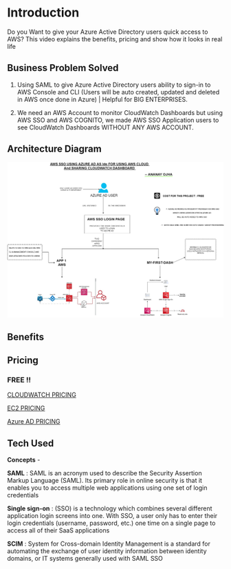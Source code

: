 # Introduction

Do you Want to give your Azure Active Directory users quick access to AWS? This video explains the benefits, pricing and show how it looks in real life


 ## Business Problem Solved 

1. Using SAML to give Azure Active Directory users ability to sign-in to AWS Console and CLI (Users will be auto created, updated and deleted in AWS once done in Azure) | Helpful for BIG ENTERPRISES.

2. We need an AWS Account to monitor CloudWatch Dashboards but using AWS SSO and AWS COGNITO, we made AWS SSO Application users to see CloudWatch Dashboards WITHOUT ANY AWS ACCOUNT.


 ## Architecture Diagram 

![](https://raw.githubusercontent.com/Ananyojha/spare-images/f13100a39d1874fa5eabb33fd8a287dbe1c5178d/aws-sso.jpg)

 ## Benefits


 ## Pricing 

### FREE !! 
[CLOUDWATCH PRICING](https://aws.amazon.com/cloudwatch/pricing/)

[EC2 PRICING](https://aws.amazon.com/ec2/pricing/)

[Azure AD PRICING](https://azure.microsoft.com/en-in/pricing/details/active-directory/)

 ## Tech Used 


**Concepts** - 

**SAML** : SAML is an acronym used to describe the Security Assertion Markup Language (SAML). Its primary role in online security is that it enables you to access multiple web applications using one set of login credentials

**Single sign-on** : (SSO) is a technology which combines several different application login screens into one. With SSO, a user only has to enter their login credentials (username, password, etc.) one time on a single page to access all of their SaaS applications

**SCIM** : System for Cross-domain Identity Management is a standard for automating the exchange of user identity information between identity domains, or IT systems
generally used with SAML SSO 

